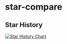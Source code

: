 # star-compare

## Star History

[![Star History Chart](https://api.star-history.com/svg?repos=colinhacks/zod,jquense/yup,ajv-validator/ajv,sideway/joi&type=Date)](https://star-history.com/#colinhacks/zod&jquense/yup&ajv-validator/ajv&sideway/joi&Date)
